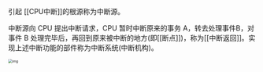 引起 [[CPU中断]]的根源称为中断源。


中断源向 CPU 提出中断请求，CPU 暂时中断原来的事务 A，转去处理事件B，对事件 B 处理完毕后，再回到原来被中断的地方(即[[断点]])，称为[[中断返回]]。实现上述中断功能的部件称为中断系统(中断机构)。

<img src="https://pica.zhimg.com/v2-7a3e6e9c203c79aea7dca794a755af28_r.jpg" alt="img" style="zoom:50%;" />